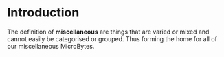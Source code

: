 # Introduction

The definition of **miscellaneous** are things that are varied or mixed and cannot easily be categorised or grouped. Thus forming the home for all of our miscellaneous MicroBytes.

